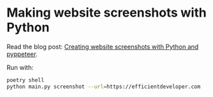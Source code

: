 # Making website screenshots with Python

Read the blog post: [Creating website screenshots with Python and pyppeteer]().

Run with:

```bash
poetry shell
python main.py screenshot --url=https://efficientdeveloper.com
```